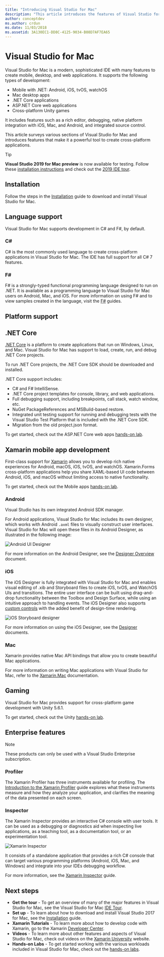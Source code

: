 ```yaml
---
title: "Introducing Visual Studio for Mac"
description: "This article introduces the features of Visual Studio for Mac"
author: conceptdev
ms.author: crdun
ms.date: 11/03/2018
ms.assetid: 3A130EC1-DD8C-4125-9034-B08D7AF7EA65
---
```


# Visual Studio for Mac

Visual Studio for Mac is a modern, sophisticated IDE with many features to create mobile, desktop, and web applications. It supports the following types of development:

- Mobile with .NET: Android, iOS, tvOS, watchOS
- Mac desktop apps
- .NET Core applications
- ASP.NET Core web applications
- Cross-platform Unity games

It includes features such as a rich editor, debugging, native platform integration with iOS, Mac, and Android, and integrated source control.

This article surveys various sections of Visual Studio for Mac and introduces features that make it a powerful tool to create cross-platform applications.

> [!TIP]
> **Visual Studio 2019 for Mac preview** is now available for testing. Follow these [installation instructions](/visualstudio/mac/installation/?view=vsmac-2019) and check out the [2019 IDE tour](/visualstudio/mac/ide-tour/?view=vsmac-2019).

## Installation

Follow the steps in the [Installation](install-preview.md) guide to download and install Visual Studio for Mac.

## Language support

Visual Studio for Mac supports development in C# and F#, by default.

### C#

C# is the most commonly used language to create cross-platform applications in Visual Studio for Mac. The IDE has full support for all C# 7 features.

### F#

F# is a strongly-typed functional programming language designed to run on .NET. It is available as a programming language to Visual Studio for Mac users on Android, Mac, and iOS. For more information on using F# and to view samples created in the language, visit the [F#](https://developer.xamarin.com/guides/cross-platform/fsharp/) guides.

## Platform support

## .NET Core

[.NET Core](https://www.microsoft.com/net/core#macos) is a platform to create applications that run on Windows, Linux, and Mac. Visual Studio for Mac has support to load, create, run, and debug .NET Core projects. 

To run .NET Core projects, the .NET Core SDK should be downloaded and installed.

.NET Core support includes:

- C# and F# IntelliSense.
- .NET Core project templates for console, library, and web applications.
- Full debugging support, including breakpoints, call stack, watch window, etc.
- NuGet PackageReferences and MSBuild-based restore.
- Integrated unit testing support for running and debugging tests with the Visual Studio Test Platform that is included with the .NET Core SDK.
- Migration from the old project.json format.

To get started, check out the ASP.NET Core web apps [hands-on lab](https://github.com/Microsoft/vs4mac-labs/tree/master/Web/Getting-Started).

## Xamarin mobile app development

First-class support for [Xamarin](https://developer.xamarin.com/) allows you to develop rich native experiences for Android, macOS, iOS, tvOS, and watchOS. Xamarin.Forms cross-platform applications help you share XAML-based UI code between Android, iOS, and macOS without limiting access to native functionality.

To get started, check out the Mobile apps [hands-on lab](https://github.com/Microsoft/vs4mac-labs/tree/master/Mobile/Getting-Started).

### Android

Visual Studio has its own integrated Android SDK manager.

For Android applications, Visual Studio for Mac includes its own designer, which works with Android `.axml` files to
visually construct user interfaces. Visual Studio for Mac will open these files in its Android Designer, as illustrated in the following image:

![Android UI Designer](media/intro-image31.png)

For more information on the Android Designer, see the [Designer Overview](https://developer.xamarin.com/Android/Guides/User_Interface/Designer_Overview) document.

### iOS

The iOS Designer is fully integrated with Visual Studio for Mac and enables visual editing of .xib and Storyboard files to create iOS, tvOS, and WatchOS UIs and transitions. The entire user interface can be built using drag-and-drop functionality between the Toolbox and Design Surface, while using an intuitive approach to handling events. The iOS Designer also supports [custom controls](https://developer.xamarin.com/guides/ios/user_interface/designer/ios_designable_controls_overview/) with the added benefit of design-time rendering.

![iOS Storyboard designer](media/intro-image30.png)

For more information on using the iOS Designer, see the [Designer](https://developer.xamarin.com/guides/ios/user_interface/designer) documents.

### Mac

Xamarin provides native Mac API bindings that allow you to create beautiful Mac applications.

For more information on writing Mac applications with Visual Studio for Mac, refer to the [Xamarin.Mac](https://developer.xamarin.com/guides/#mac) documentation.

## Gaming

Visual Studio for Mac provides support for cross-platform game development with Unity 5.6.1.

To get started, check out the Unity [hands-on lab](https://github.com/Microsoft/vs4mac-labs/tree/master/Unity/Getting-Started).

## Enterprise features

> [!Note]
> These products can only be used with a Visual Studio Enterprise subscription.

### Profiler

The Xamarin Profiler has three instruments available for profiling. The [Introduction to the Xamarin Profiler](https://developer.xamarin.com/guides/cross-platform/deployment,_testing,_and_metrics/xamarin-profiler/) guide explores what these instruments measure and how they analyze your application, and clarifies the meaning of the data presented on each screen.

### Inspector

The Xamarin Inspector provides an interactive C# console with user tools. It can be used as a debugging or diagnostics aid when inspecting live applications, as a teaching tool, as a documentation tool, or an experimentation tool.

![Xamarin Inspector](media/intro-inspector.png)

It consists of a standalone application that provides a rich C# console that can target various programming platforms (Android, iOS, Mac, and Windows) and integrate into your IDEs debugging workflow. 

For more information, see the [Xamarin Inspector](https://developer.xamarin.com/guides/cross-platform/inspector/) guide.

## Next steps

- **Get the tour** - To get an overview of many of the major features in Visual Studio for Mac, see the Visual Studio for Mac [IDE Tour](/visualstudio/mac/ide-tour/).
- **Set up** - To learn about how to download and install Visual Studio 2017 for Mac, see the [Installation](/visualstudio/mac/installation/?view=vsmac-2017) guide.
- **Xamarin Tutorials** - To learn more about how to develop code with Xamarin, go to the Xamarin [Developer Center](https://developer.xamarin.com).
- **Videos** - To learn more about other features and aspects of Visual Studio for Mac, check out videos on the [Xamarin University](https://university.xamarin.com) website.
- **Hands-on Labs** - To get started working with the various workloads included in Visual Studio for Mac, check out the [hands-on labs](https://github.com/Microsoft/vs4mac-labs).
